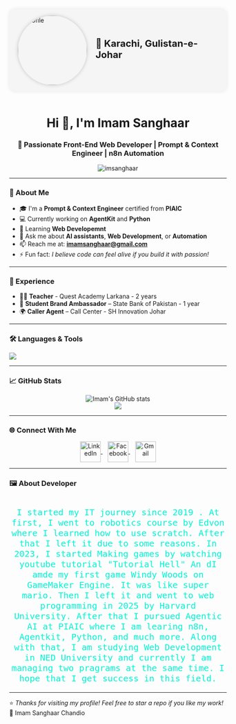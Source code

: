 <!-- Profile Header -->
<div style="display: flex; align-items: center; gap: 20px; background: #f5f5f5; padding: 15px 20px; border-radius: 15px; box-shadow: 0 0 10px rgba(0,0,0,0.1);">
  <img src="https://github.com/user-attachments/assets/cd5c5aad-7ad8-42aa-8446-74870f92801f" 
       alt="Profile" 
       width="160" 
       style="border-radius: 50%; box-shadow: 0 0 10px rgba(0,0,0,0.2);" />
  <div>
    <h2 style="margin: 0; font-size: 22px;">📍 Karachi, Gulistan-e-Johar</h2>
    <p style="margin: 6px 0; font-size: 17px;">
    </p>
  </div>
</div>

<br>

<h1 align="center">Hi 👋, I'm Imam Sanghaar</h1>
<h3 align="center">🚀 Passionate Front-End Web Developer | Prompt & Context Engineer | n8n Automation </h3>

<!-- Profile Views -->
<p align="center">
  <img src="https://komarev.com/ghpvc/?username=imsanghaar&label=Profile%20views&color=0e75b6&style=flat" alt="imsanghaar" />
</p>



<!-- About Me -->
---

### 🧠 About Me
- 🎓 I'm a **Prompt & Context Engineer** certified from **PIAIC**
- 💻 Currently working on **AgentKit** and **Python**
- 🌱 Learning **Web Developemnt**
- 💬 Ask me about **AI assistants**, **Web Development**, or **Automation**
- 📫 Reach me at: **imamsanghaar@gmail.com**
- ⚡ Fun fact: *I believe code can feel alive if you build it with passion!*

---

### 💼 Experience
- 🧑‍💻 **Teacher** - Quest Academy Larkana - 2 years  
- 🧠 **Student Brand Ambassador** – State Bank of Pakistan - 1 year 
- 🌍 **Caller Agent** – Call Center - SH Innovation Johar  

---

### 🛠️ Languages & Tools
<p align="left">
  <img src="https://skillicons.dev/icons?i=python,js,html,css,git,github" />
</p>

---

### 📈 GitHub Stats
<p align="center">
  <img src="https://github-readme-stats.vercel.app/api?username=imsanghaar&show_icons=true&theme=radical" alt="Imam's GitHub stats" />
  <br/>
  <img src="https://github-readme-streak-stats.herokuapp.com/?user=imsanghaar&theme=radical" />
</p>

---

### 🌐 Connect With Me
<p align="center">
  <a href="https://www.linkedin.com/in/imam-sanghaar-chandio-96780b274" target="blank">
    <img align="center" src="https://skillicons.dev/icons?i=linkedin" alt="LinkedIn" width="48" height="48"/>
  </a>
  &nbsp;&nbsp;
  <a href="https://www.facebook.com/profile.php?id=61556981875577" target="blank">
    <img align="center" src="https://cdn.jsdelivr.net/gh/simple-icons/simple-icons/icons/facebook.svg" alt="Facebook" width="48" height="48" style="fill:#1877F2;"/>
  </a>
  &nbsp;&nbsp;
  <a href="mailto:imamsanghaar@gmail.com" target="blank">
    <img align="center" src="https://skillicons.dev/icons?i=gmail" alt="Gmail" width="48" height="48"/>
  </a>
</p>

---

### 🖼️ About Developer
<h1 align="center" style="color:#00F5D4; font-family: 'Poppins', sans-serif;">
</h1>

<p align="center" style="color:#00F5D4; font-size:20px; font-family: 'Fira Code', monospace;">
 I started my IT journey since 2019 . At first, I went to robotics course by Edvon where I learned how to use scratch. After that I left it due to some reasons. In 2023, I started Making games by watching youtube tutorial "Tutorial Hell" An dI amde my first game Windy Woods on GameMaker Engine. It was like super mario. Then I left it and went to web programming in 2025 by Harvard University. After that I pursued Agentic AI at PIAIC where I am learing n8n, Agentkit, Python, and much more. Along with that, I am studying Web Development in NED University and currently I am managing two pragrams at the same time. I hope that I get success in this field.
</p>

---

⭐ *Thanks for visiting my profile! Feel free to star a repo if you like my work!* 🌟
Imam Sanghaar Chandio

